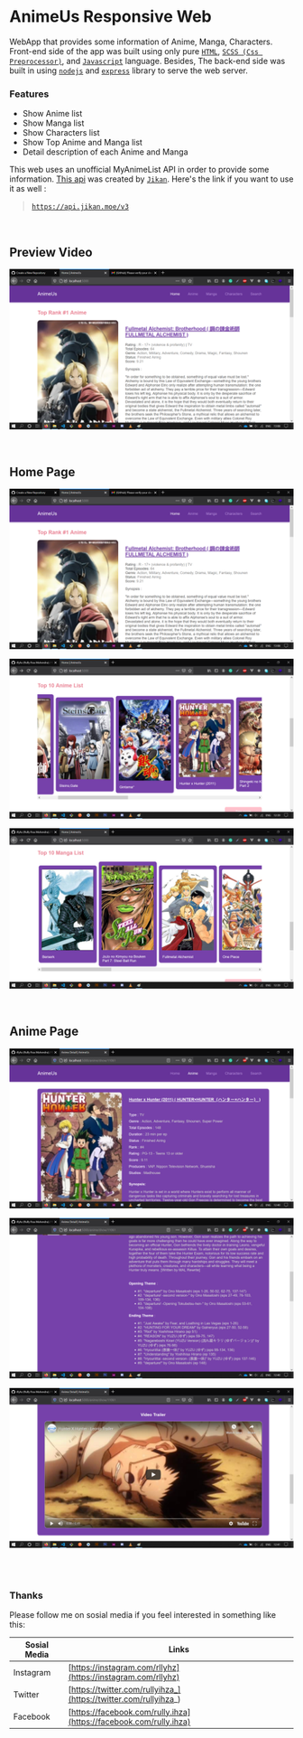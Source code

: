 # **AnimeUs Responsive Web**

WebApp that provides some information of Anime, Manga, Characters. Front-end side of the app was built using only pure [`HTML`](https://www.w3.org/), [`SCSS (Css Preprocessor)`](https://sass-lang.com/documentation/syntax), and [`Javascript`](https://developer.mozilla.org/en-US/docs/Web/javascript) language. Besides, The back-end side was built in using [`nodejs`](https://nodejs.org/en/) and [`express`](http://expressjs.com/) library to serve the web server.

### Features

- Show Anime list
- Show Manga list
- Show Characters list
- Show Top Anime and Manga list
- Detail description of each Anime and Manga

This web uses an unofficial MyAnimeList API in order to provide some information. [This api](https://api.jikan.moe/v3) was created by [`Jikan`](https://github.com/jikan-me/jikan). Here's the link if you want to use it as well :

> [`https://api.jikan.moe/v3`](https://api.jikan.moe/v3)

<br>

## Preview Video

[![Preview Video](previews/home.png)](previews/preview.mkv)

<br>

## Home Page

![Home](previews/home.png)

![Home](previews/home_2.png)

![Home](previews/home_3.png)

<br>

## Anime Page

![Anime](previews/anime_show.png)

![Anime](previews/anime_show_2.png)

![Anime](previews/anime_show_3.png)


<br><br>

### Thanks

Please follow me on sosial media if you feel interested in something like this:

| Sosial Media | Links |
| ------------ | ----- |
| Instagram | [https://instagram.com/rllyhz](https://instagram.com/rllyhz) |
| Twitter | [https://twitter.com/rullyihza_](https://twitter.com/rullyihza_) |
| Facebook | [https://facebook.com/rully.ihza](https://facebook.com/rully.ihza) |